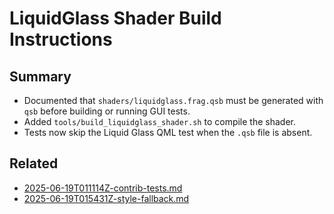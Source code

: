 # LiquidGlass Shader Build Instructions

## Summary
- Documented that `shaders/liquidglass.frag.qsb` must be generated with `qsb` before building or running GUI tests.
- Added `tools/build_liquidglass_shader.sh` to compile the shader.
- Tests now skip the Liquid Glass QML test when the `.qsb` file is absent.

## Related
- [2025-06-19T011114Z-contrib-tests.md](2025-06-19T011114Z-contrib-tests.md)
- [2025-06-19T015431Z-style-fallback.md](2025-06-19T015431Z-style-fallback.md)
